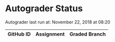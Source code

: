 # Autograder Status
Autograder last run at: November 22, 2018 at 08:20

| GitHub ID | Assignment | Graded Branch |
|-----------|------------|---------------|
